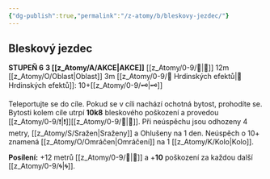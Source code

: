 ```yaml
---
{"dg-publish":true,"permalink":"/z-atomy/b/bleskovy-jezdec/"}
---
```


## Bleskový jezdec
**STUPEŇ 6**
**3 [[z_Atomy/A/AKCE\|AKCE]]**
[[z_Atomy/0-9/🏹\|🏹]] 12m
[[z_Atomy/O/Oblast\|Oblast]] 3m
[[z_Atomy/0-9/📶 Hrdinských efektů\|📶 Hrdinských efektů]]: 10+[[z_Atomy/0-9/🗝\|🗝]]

Teleportujte se do cíle. Pokud se v cíli nachází ochotná bytost, prohodíte se.
Bytosti kolem cíle utrpí **10k8** bleskového poškození a provedou [[z_Atomy/0-9/❗\|❗]][[z_Atomy/0-9/💪\|💪]]. Při neúspěchu jsou odhozeny 4 metry, [[z_Atomy/S/Sražen\|Sraženy]] a Ohlušeny na 1 den. Neúspěch o 10+ znamená [[z_Atomy/O/Omráčen\|Omráčení]] na 1 [[z_Atomy/K/Kolo\|Kolo]].

**Posílení:** +12 metrů [[z_Atomy/0-9/🏹\|🏹]] a +**10** poškození za každou další [[z_Atomy/0-9/🌀\|🌀]].